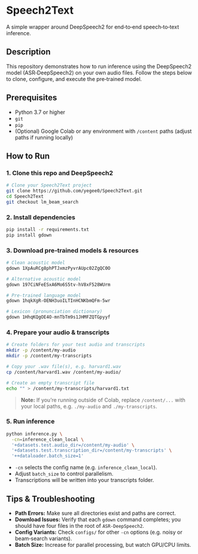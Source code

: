 # Speech2Text

A simple wrapper around DeepSpeech2 for end‑to‑end speech‑to‑text inference.

## Description

This repository demonstrates how to run inference using the DeepSpeech2 model (ASR‑DeepSpeech2) on your own audio files. Follow the steps below to clone, configure, and execute the pre‑trained model.

## Prerequisites

- Python 3.7 or higher  
- `git`  
- `pip`  
- (Optional) Google Colab or any environment with `/content` paths (adjust paths if running locally)

## How to Run

### 1. Clone this repo and DeepSpeech2

```bash
# Clone your Speech2Text project
git clone https://github.com/yegee0/Speech2Text.git
cd Speech2Text
git checkout lm_beam_search
```

### 2. Install dependencies

```bash
pip install -r requirements.txt
pip install gdown
```

### 3. Download pre‑trained models & resources

```bash
# Clean acoustic model
gdown 1XpAuRCg8phPTJxmzPyvrAUpc02ZgQC0O

# Alternative acoustic model
gdown 197CiNFeESxA6Mo6S5tv-hV8xF528WUrm

# Pre‑trained language model
gdown 1hqkXgR-OENH3uoILTInHCNKbmQFm-5wr

# Lexicon (pronunciation dictionary)
gdown 1HhqKQgOE4O-mnTbTm9s1JHMFZQTGpyyf
```

### 4. Prepare your audio & transcripts

```bash
# Create folders for your test audio and transcripts
mkdir -p /content/my-audio
mkdir -p /content/my-transcripts

# Copy your .wav file(s), e.g. harvard1.wav
cp /content/harvard1.wav /content/my-audio/

# Create an empty transcript file
echo "" > /content/my-transcripts/harvard1.txt
```

> **Note:** If you’re running outside of Colab, replace `/content/...` with your local paths, e.g. `./my-audio` and `./my-transcripts`.

### 5. Run inference

```bash
python inference.py \
  -cn=inference_clean_local \
  '+datasets.test.audio_dir=/content/my-audio' \
  '+datasets.test.transcription_dir=/content/my-transcripts' \
  '++dataloader.batch_size=1'
```

- `-cn` selects the config name (e.g. `inference_clean_local`).  
- Adjust `batch_size` to control parallelism.  
- Transcriptions will be written into your transcripts folder.

## Tips & Troubleshooting

- **Path Errors:** Make sure all directories exist and paths are correct.  
- **Download Issues:** Verify that each `gdown` command completes; you should have four files in the root of `ASR-DeepSpeech2`.  
- **Config Variants:** Check `configs/` for other `-cn` options (e.g. noisy or beam‑search variants).  
- **Batch Size:** Increase for parallel processing, but watch GPU/CPU limits. 
